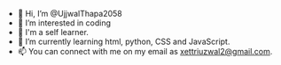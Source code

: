 - 👋 Hi, I’m @UjjwalThapa2058
- 👀 I’m interested in coding
- 🥴 I'm a self learner.
- 🌱 I’m currently learning html, python, CSS and JavaScript. 
- 📫 You can connect with me on my email as xettriuzwal2@gmail.com.

<!---
UjjwalThapa2058/UjjwalThapa2058 is a ✨ special ✨ repository because its `README.md` (this file) appears on your GitHub profile.
You can click the Preview link to take a look at your changes.
--->
